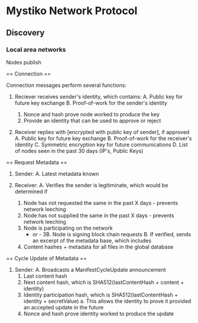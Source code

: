 # Mystiko Network Protocol

## Discovery

### Local area networks

Nodes publish

== Connection ==

Connection messages perform several functions:

1. Reciever receives sender's identity, which contains:
   A. Public key for future key exchange
   B. Proof-of-work for the sender's identity
      1. Nonce and hash prove node worked to produce the key
	  2. Provide an identity that can be used to approve or reject

2. Receiver replies with [encrypted with public key of sender], if approved
   A. Public key for future key exchange
   B. Proof-of-work for the receiver's identity
   C. Symmetric encryption key for future communications
   D. List of nodes seen in the past 30 days (IP's, Public Keys)

== Request Metadata ==

1. Sender:
   A. Latest metadata known

2. Receiver:
   A. Verifies the sender is legitiminate, which would be determined if
      1. Node has not requested the same in the past X days - prevents network leeching
	  2. Node has not supplied the same in the past X days - prevents network leeching
	  3. Node is participating on the network
         - or - 3B. Node is signing block chain requests
   B. If verified, sends an excerpt of the metadata base, which includes
      1. Content hashes + metadata for all files in the global database

== Cycle Update of Metadata ==

1. Sender:
   A. Broadcasts a ManifestCycleUpdate announcement
      1. Last content hash
      2. Next content hash, which is SHA512(lastContentHash + content + identity)
      3. Identity participation hash, which is SHA512(lastContentHash + identity + secretValue)
	     a. This allows the identity to prove it provided an accepted update in the future
      4. Nonce and hash prove identity worked to produce the update
